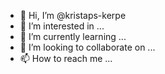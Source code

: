 - 👋 Hi, I’m @kristaps-kerpe
- 👀 I’m interested in ...
- 🌱 I’m currently learning ...
- 💞️ I’m looking to collaborate on ...
- 📫 How to reach me ...

<!---
kristaps-kerpe/kristaps-kerpe is a ✨ special ✨ repository because its `README.md` (this file) appears on your GitHub profile.
You can click the Preview link to take a look at your changes.
--->
